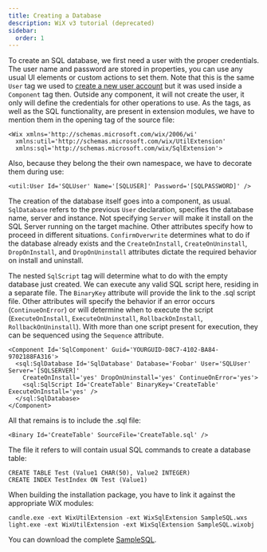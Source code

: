 ```yaml
---
title: Creating a Database
description: WiX v3 tutorial (deprecated)
sidebar:
  order: 1
---
```


To create an SQL database, we first need a user with the proper credentials. The user name and password are stored in properties, you can use any usual UI elements or custom actions to set them. Note that this is the same `User` tag we used to [create a new user account](/wix3/tutorial/com-expression-syntax-miscellanea/new-user-on-the-block) but it was used inside a `Component` tag then. Outside any component, it will not create the user, it only will define the credentials for other operations to use. As the tags, as well as the SQL functionality, are present in extension modules, we have to mention them in the opening tag of the source file:

    <Wix xmlns='http://schemas.microsoft.com/wix/2006/wi'
      xmlns:util='http://schemas.microsoft.com/wix/UtilExtension'
      xmlns:sql='http://schemas.microsoft.com/wix/SqlExtension'>

Also, because they belong the their own namespace, we have to decorate them during use:

    <util:User Id='SQLUser' Name='[SQLUSER]' Password='[SQLPASSWORD]' />

The creation of the database itself goes into a component, as usual. `SqlDatabase` refers to the previous `User` declaration, specifies the database name, server and instance. Not specifying `Server` will make it install on the SQL Server running on the target machine. Other attributes specify how to proceed in different situations. `ConfirmOverwrite` determines what to do if the database already exists and the `CreateOnInstall`, `CreateOnUninstall`, `DropOnInstall`, and `DropOnUninstall` attributes dictate the required behavior on install and uninstall.

The nested `SqlScript` tag will determine what to do with the empty database just created. We can execute any valid SQL script here, residing in a separate file. The `BinaryKey` attribute will provide the link to the .sql script file. Other attributes will specify the behavior if an error occurs (`ContinueOnError`) or will determine when to execute the script (`ExecuteOnInstall`, `ExecuteOnUninstall`, `RollbackOnInstall`, `RollbackOnUninstall`). With more than one script present for execution, they can be sequenced using the `Sequence` attribute.

    <Component Id='SqlComponent' Guid='YOURGUID-D8C7-4102-BA84-9702188FA316'>
      <sql:SqlDatabase Id='SqlDatabase' Database='Foobar' User='SQLUser' Server='[SQLSERVER]'
        CreateOnInstall='yes' DropOnUninstall='yes' ContinueOnError='yes'>
        <sql:SqlScript Id='CreateTable' BinaryKey='CreateTable' ExecuteOnInstall='yes' />
      </sql:SqlDatabase>
    </Component>

All that remains is to include the .sql file:

    <Binary Id='CreateTable' SourceFile='CreateTable.sql' />

The file it refers to will contain usual SQL commands to create a database table:

    CREATE TABLE Test (Value1 CHAR(50), Value2 INTEGER)
    CREATE INDEX TestIndex ON Test (Value1)

When building the installation package, you have to link it against the appropriate WiX modules:

    candle.exe -ext WixUtilExtension -ext WixSqlExtension SampleSQL.wxs
    light.exe -ext WixUtilExtension -ext WixSqlExtension SampleSQL.wixobj

You can download the complete [SampleSQL](/system/files/samples/SampleSQL.zip).
